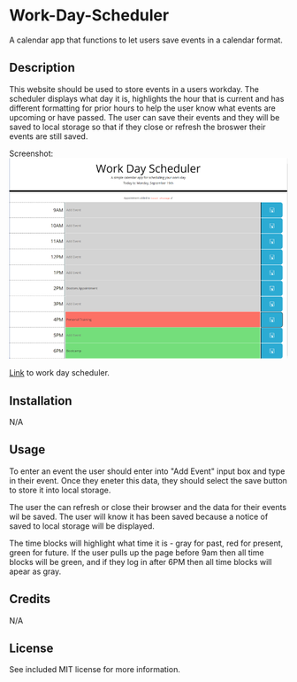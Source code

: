 # Work-Day-Scheduler
A calendar app that functions to let users save events in a calendar format.

## Description

This website should be used to store events in a users workday. The scheduler displays what day it is, highlights the hour that is current and has different formatting for prior hours to help the user know what events are upcoming or have passed. The user can save their events and they will be saved to local storage so that if they close or refresh the broswer their events are still saved. 

Screenshot:
![Alt text](./Assets/screenshot.png?raw=true "Screen Shot of Webpage")

[Link][1] to work day scheduler.

[1]: https://nikinak.github.io/Coding-Quiz/ "Link"

## Installation

N/A

## Usage
To enter an event the user should enter into "Add Event" input box and type in their event. Once they eneter this data, they should select the save button to store it into local storage. 

The user the can refresh or close their browser and the data for their events wil be saved. The user will know it has been saved because a notice of saved to local storage will be displayed.

The time blocks will highlight what time it is - gray for past, red for present, green for future. If the user pulls up the page before 9am then all time blocks will be green, and if they log in after 6PM then all time blocks will apear as gray.

## Credits
N/A

## License
See included MIT license for more information.